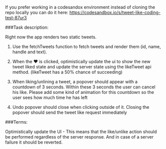 If you prefer working in a codesandox environment instead of cloning the repo locally you can do it here:
https://codesandbox.io/s/tweet-like-coding-test-87ur3

###Task description:

Right now the app renders two static tweets.

  1. Use the fetchTweets function to fetch tweets and render them (id, name, handle and text).
  
  2. When the ♥️ is clicked, optimistically update the ui to show the new tweet liked state
     and update the server state using the likeTweet api method. 
     (likeTweet has a 50% chance of succeeding)
  
  3. When liking/unlining a tweet, a popover should appear with a countdown of 3
     seconds. Within these 3 seconds the user can cancel his like. 
     Please add some kind of animation for this countdown so the user sees how much time he
     has left

  4. Undo popover should close when clicking outside of it. Closing the popover should
     send the tweet like request immediately

###Terms:

Optimistically update the UI - This means that the like/unlike action should be performed regardless of the server response. And in case of a server failure it should be reverted.

